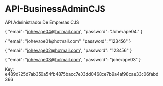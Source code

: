 # API-BusinessAdminCJS
API Administrador De Empresas CJS 

{
  "email": "johevape04@hotmail.com",
  "password": "Johevape04."
}

{
  "email": "johevape01@hotmail.com",
  "password": "123456"
}

{
  "email": "johevape02@hotmail.com",
  "password": "123456"
}

{
  "email": "johevape03@hotmail.com",
  "password": "johevape03"
}

Key: e489d725d7ab350a54fb4875bacc7e03dd0468ce7b9a4af98cae33c06fabd366
